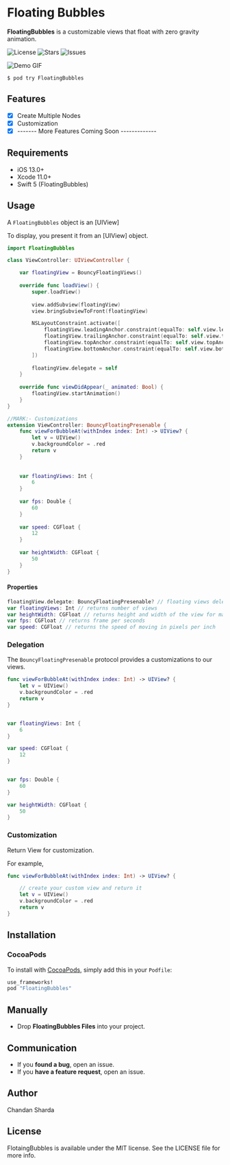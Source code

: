 # Floating Bubbles

**FloatingBubbles** is a customizable views that float with zero gravity animation.

![License](https://img.shields.io/github/license/chandansharda/FloatingBubbles)
![Stars](https://img.shields.io/github/stars/chandansharda/FloatingBubbles)
![Issues](https://img.shields.io/github/issues/chandansharda/FloatingBubbles)



![Demo GIF](https://j.gifs.com/x6kKn9.gif)


```
$ pod try FloatingBubbles
```

## Features

- [x] Create Multiple Nodes
- [x] Customization
- [x] ------- More Features Coming Soon -------------

## Requirements

- iOS 13.0+
- Xcode 11.0+
- Swift 5 (FloatingBubbles)

## Usage

A `FloatingBubbles` object is an [UIView]

To display, you present it from an [UIView] object.

```swift
import FloatingBubbles

class ViewController: UIViewController {

    var floatingView = BouncyFloatingViews()
    
    override func loadView() {
        super.loadView()
        
        view.addSubview(floatingView)
        view.bringSubviewToFront(floatingView)

        NSLayoutConstraint.activate([
            floatingView.leadingAnchor.constraint(equalTo: self.view.leadingAnchor),
            floatingView.trailingAnchor.constraint(equalTo: self.view.trailingAnchor),
            floatingView.topAnchor.constraint(equalTo: self.view.topAnchor),
            floatingView.bottomAnchor.constraint(equalTo: self.view.bottomAnchor)
        ])
        
        floatingView.delegate = self
    }
    
    override func viewDidAppear(_ animated: Bool) {
        floatingView.startAnimation()
    }
}

//MARK:- Customizations
extension ViewController: BouncyFloatingPresenable {
    func viewForBubbleAt(withIndex index: Int) -> UIView? {
        let v = UIView()
        v.backgroundColor = .red
        return v
    }
    
    
    var floatingViews: Int {
        6
    }
    
    var fps: Double {
        60
    }
    
    var speed: CGFloat {
        12
    }
    
    var heightWidth: CGFloat {
        50
    }
}


```

#### Properties

```swift
floatingView.delegate: BouncyFloatingPresenable? // floating views delegate
var floatingViews: Int // returns number of views
var heightWidth: CGFloat // returns height and width of the view for making a square
var fps: CGFloat // returns frame per seconds
var speed: CGFloat // returns the speed of moving in pixels per inch

```

### Delegation

The `BouncyFloatingPresenable` protocol provides a customizations to our views.

```swift
func viewForBubbleAt(withIndex index: Int) -> UIView? {
    let v = UIView()
    v.backgroundColor = .red
    return v
}


var floatingViews: Int {
    6
}

var speed: CGFloat {
    12
}


var fps: Double {
    60
}

var heightWidth: CGFloat {
    50
}
```

### Customization

Return View for customization.

For example,

```swift
func viewForBubbleAt(withIndex index: Int) -> UIView? {

    // create your custom view and return it
    let v = UIView()
    v.backgroundColor = .red
    return v
}

```

## Installation

### CocoaPods
To install with [CocoaPods](http://cocoapods.org/), simply add this in your `Podfile`:
```ruby
use_frameworks!
pod "FloatingBubbles"
```

## Manually
- Drop **FloatingBubbles Files** into your project.


## Communication

- If you **found a bug**, open an issue.
- If you **have a feature request**, open an issue.

## Author

Chandan Sharda

## License

FlotaingBubbles is available under the MIT license. See the LICENSE file for more info.
